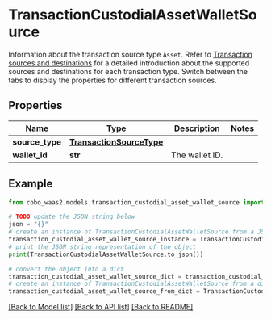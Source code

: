 # TransactionCustodialAssetWalletSource

Information about the transaction source type `Asset`. Refer to [Transaction sources and destinations](/v2/guides/transactions/sources-and-destinations) for a detailed introduction about the supported sources and destinations for each transaction type.  Switch between the tabs to display the properties for different transaction sources. 

## Properties

Name | Type | Description | Notes
------------ | ------------- | ------------- | -------------
**source_type** | [**TransactionSourceType**](TransactionSourceType.md) |  | 
**wallet_id** | **str** | The wallet ID. | 

## Example

```python
from cobo_waas2.models.transaction_custodial_asset_wallet_source import TransactionCustodialAssetWalletSource

# TODO update the JSON string below
json = "{}"
# create an instance of TransactionCustodialAssetWalletSource from a JSON string
transaction_custodial_asset_wallet_source_instance = TransactionCustodialAssetWalletSource.from_json(json)
# print the JSON string representation of the object
print(TransactionCustodialAssetWalletSource.to_json())

# convert the object into a dict
transaction_custodial_asset_wallet_source_dict = transaction_custodial_asset_wallet_source_instance.to_dict()
# create an instance of TransactionCustodialAssetWalletSource from a dict
transaction_custodial_asset_wallet_source_from_dict = TransactionCustodialAssetWalletSource.from_dict(transaction_custodial_asset_wallet_source_dict)
```
[[Back to Model list]](../README.md#documentation-for-models) [[Back to API list]](../README.md#documentation-for-api-endpoints) [[Back to README]](../README.md)


